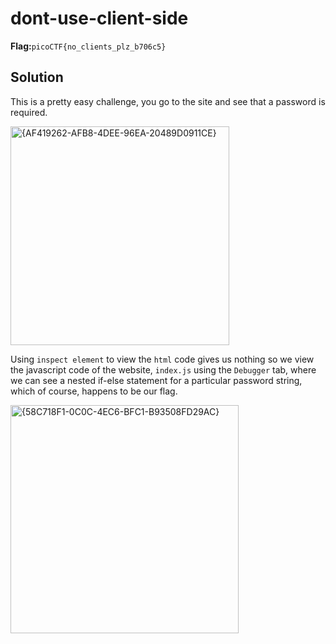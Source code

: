 # dont-use-client-side
__Flag:__`picoCTF{no_clients_plz_b706c5}`

## Solution
This is a pretty easy challenge, you go to the site and see that a password is required.

<img width="350" alt="{AF419262-AFB8-4DEE-96EA-20489D0911CE}" src="https://github.com/user-attachments/assets/f7dd28b9-2feb-4551-9df7-8bc52e9d279b">

Using `inspect element` to view the `html` code gives us nothing
so we view the javascript code of the website, `index.js` using the `Debugger` tab, where we can see a nested if-else statement for a particular password string, which of course, happens to be our flag.

<img width="365" alt="{58C718F1-0C0C-4EC6-BFC1-B93508FD29AC}" src="https://github.com/user-attachments/assets/6dcab0c8-145c-482b-9557-5e04f4b76e4b">
